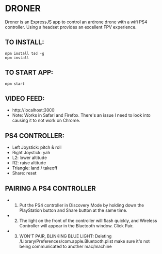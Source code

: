 # DRONER

Droner is an ExpressJS app to control an ardrone drone with a wifi PS4 controller.  Using a headset provides an excellent FPV experience.


## TO INSTALL:
```
npm install tsd -g
npm install
```


## TO START APP:
```
npm start
```


## VIDEO FEED:
 * http://localhost:3000
 * Note: Works in Safari and Firefox.  There's an issue I need to look into causing it to not work on Chrome.


## PS4 CONTROLLER:
 * Left Joystick:  pitch & roll
 * Right Joystick: yah
 * L2:             lower altitude
 * R2:             raise altitude
 * Triangle:       land / takeoff
 * Share:          reset



## PAIRING A PS4 CONTROLLER
 * 1) Put the PS4 controller in Discovery Mode by holding down the PlayStation button and Share button at the same time.
 * 2) The light on the front of the controller will flash quickly, and Wireless Controller will appear in the Bluetooth window. Click Pair.
 * 3) WON'T PAIR, BLINKING BLUE LIGHT: Deleting /Library/Preferences/com.apple.Bluetooth.plist
        make sure it's not being communicated to another mac/machine





